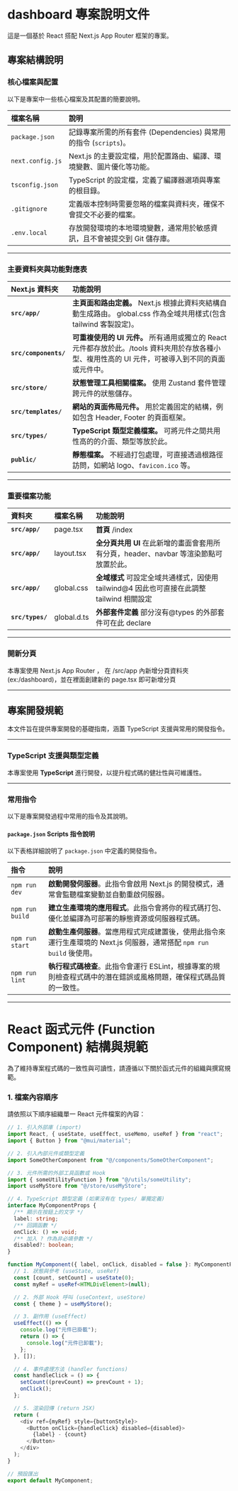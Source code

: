 # dashboard 專案說明文件

這是一個基於 React 搭配 Next.js App Router 框架的專案。

## 專案結構說明

### 核心檔案與配置

以下是專案中一些核心檔案及其配置的簡要說明。

| 檔案名稱         | 說明                                                                      |
| :--------------- | :------------------------------------------------------------------------ |
| `package.json`   | 記錄專案所需的所有套件 (Dependencies) 與常用的指令 (`scripts`)。          |
| `next.config.js` | Next.js 的主要設定檔，用於配置路由、編譯、環境變數、圖片優化等功能。      |
| `tsconfig.json`  | TypeScript 的設定檔，定義了編譯器選項與專案的根目錄。                     |
| `.gitignore`     | 定義版本控制時需要忽略的檔案與資料夾，確保不會提交不必要的檔案。          |
| `.env.local`     | 存放開發環境的本地環境變數，通常用於敏感資訊，且不會被提交到 Git 儲存庫。 |

---

### 主要資料夾與功能對應表

| Next.js 資料夾        | 功能說明                                                                                                                                            |
| :-------------------- | :-------------------------------------------------------------------------------------------------------------------------------------------------- |
| **`src/app/`**        | **主頁面和路由定義。** Next.js 根據此資料夾結構自動生成路由。 global.css 作為全域共用樣式(包含 tailwind 客製設定)。                                 |
| **`src/components/`** | **可重複使用的 UI 元件。** 所有通用或獨立的 React 元件都存放於此。/tools 資料夾用於存放各種小型、複用性高的 UI 元件，可被導入到不同的頁面或元件中。 |
| **`src/store/`**      | **狀態管理工具相關檔案。** 使用 Zustand 套件管理跨元件的狀態儲存。                                                                                  |
| **`src/templates/`**  | **網站的頁面佈局元件。** 用於定義固定的結構，例如包含 Header, Footer 的頁面框架。                                                                   |
| **`src/types/`**      | **TypeScript 類型定義檔案。** 可將元件之間共用性高的的介面、類型等放於此。                                                                          |
| **`public/`**         | **靜態檔案。** 不經過打包處理，可直接透過根路徑訪問，如網站 logo、`favicon.ico` 等。                                                                |

---

### 重要檔案功能

| 資料夾           | 檔案名稱    | 功能說明                                                                                  |
| :--------------- | :---------- | :---------------------------------------------------------------------------------------- |
| **`src/app/`**   | page.tsx    | **首頁** /index                                                                           |
| **`src/app/`**   | layout.tsx  | **全分頁共用 UI** 在此新增的畫面會套用所有分頁，header、navbar 等渲染節點可放置於此。     |
| **`src/app/`**   | global.css  | **全域樣式** 可設定全域共通樣式，因使用 tailwind@4 因此也可直接在此調整 tailwind 相關設定 |
| **`src/types/`** | global.d.ts | **外部套件定義** 部分沒有@types 的外部套件可在此 declare                                  |

---

### 開新分頁

本專案使用 Next.js App Router ， 在 /src/app 內新增分頁資料夾(ex:/dashboard)，並在裡面創建新的 page.tsx 即可新增分頁

---

## 專案開發規範

本文件旨在提供專案開發的基礎指南，涵蓋 TypeScript 支援與常用的開發指令。

---

### TypeScript 支援與類型定義

本專案使用 **TypeScript** 進行開發，以提升程式碼的健壯性與可維護性。

---

### 常用指令

以下是專案開發過程中常用的指令及其說明。

#### `package.json` Scripts 指令說明

以下表格詳細說明了 `package.json` 中定義的開發指令。

| 指令            | 說明                                                                                                                   |
| :-------------- | :--------------------------------------------------------------------------------------------------------------------- |
| `npm run dev`   | **啟動開發伺服器**。此指令會啟用 Next.js 的開發模式，通常會監聽檔案變動並自動重啟伺服器。                              |
| `npm run build` | **建立生產環境的應用程式**。此指令會將你的程式碼打包、優化並編譯為可部署的靜態資源或伺服器程式碼。                     |
| `npm run start` | **啟動生產伺服器**。當應用程式完成建置後，使用此指令來運行生產環境的 Next.js 伺服器，通常搭配 `npm run build` 後使用。 |
| `npm run lint`  | **執行程式碼檢查**。此指令會運行 ESLint，根據專案的規則檢查程式碼中的潛在錯誤或風格問題，確保程式碼品質的一致性。      |

---

# React 函式元件 (Function Component) 結構與規範

為了維持專案程式碼的一致性與可讀性，請遵循以下關於函式元件的組織與撰寫規範。

### 1. 檔案內容順序

請依照以下順序組織單一 React 元件檔案的內容：

```typescript
// 1. 引入外部庫 (import)
import React, { useState, useEffect, useMemo, useRef } from "react";
import { Button } from "@mui/material";

// 2. 引入內部元件或類型定義
import SomeOtherComponent from "@/components/SomeOtherComponent";

// 3. 元件所需的外部工具函數或 Hook
import { someUtilityFunction } from "@/utils/someUtility";
import useMyStore from "@/store/useMyStore";

// 4. TypeScript 類型定義 (如果沒有在 types/ 單獨定義)
interface MyComponentProps {
  /** 顯示在按鈕上的文字 */
  label: string;
  /** 回調函數 */
  onClick: () => void;
  /** 加入 ? 作為非必填參數 */
  disabled?: boolean;
}

function MyComponent({ label, onClick, disabled = false }: MyComponentProps) {
  // 1. 狀態與參考 (useState, useRef)
  const [count, setCount] = useState(0);
  const myRef = useRef<HTMLDivElement>(null);

  // 2. 外部 Hook 呼叫 (useContext, useStore)
  const { theme } = useMyStore();

  // 3. 副作用 (useEffect)
  useEffect(() => {
    console.log("元件已掛載");
    return () => {
      console.log("元件已卸載");
    };
  }, []);

  // 4. 事件處理方法 (handler functions)
  const handleClick = () => {
    setCount((prevCount) => prevCount + 1);
    onClick();
  };

  // 5. 渲染回傳 (return JSX)
  return (
    <div ref={myRef} style={buttonStyle}>
      <Button onClick={handleClick} disabled={disabled}>
        {label} - {count}
      </Button>
    </div>
  );
}

// 預設匯出
export default MyComponent;
```
